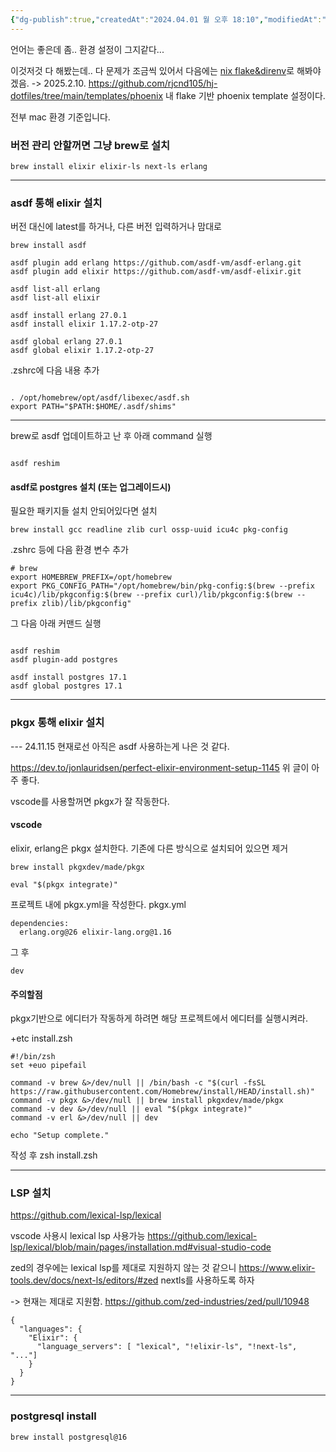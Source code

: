 ```yaml
---
{"dg-publish":true,"createdAt":"2024.04.01 월 오후 18:10","modifiedAt":"2025.02.10 월 오후 16:28","tags":["elixir","zed","pkgx","erlang","lexical-lsp","next-ls"],"permalink":"/Dev/elixir/elixir install/","dgPassFrontmatter":true}
---
```



언어는 좋은데 좀.. 환경 설정이 그지같다...

이것저것 다 해봤는데.. 다 문제가 조금씩 있어서 다음에는 [nix flake&direnv](https://elixirforum.com/t/flake-nix-phoenix-postgresql/52622/5)로 해봐야겠음.
-> 2025.2.10. https://github.com/rjcnd105/hj-dotfiles/tree/main/templates/phoenix 내 flake 기반 phoenix template 설정이다.

전부 mac 환경 기준입니다.

### 버전 관리 안할꺼면 그냥 brew로 설치

```
brew install elixir elixir-ls next-ls erlang
```

---

### asdf 통해 elixir 설치

버전 대신에 latest를 하거나, 다른 버전 입력하거나 맘대로

```shell
brew install asdf

asdf plugin add erlang https://github.com/asdf-vm/asdf-erlang.git
asdf plugin add elixir https://github.com/asdf-vm/asdf-elixir.git

asdf list-all erlang
asdf list-all elixir

asdf install erlang 27.0.1
asdf install elixir 1.17.2-otp-27	

asdf global erlang 27.0.1  
asdf global elixir 1.17.2-otp-27
```

.zshrc에 다음 내용 추가
```

. /opt/homebrew/opt/asdf/libexec/asdf.sh
export PATH="$PATH:$HOME/.asdf/shims"
```

---

brew로 asdf 업데이트하고 난 후 아래 command 실행
```

asdf reshim

```

#### asdf로 postgres 설치 (또는 업그레이드시)

필요한 패키지들 설치 안되어있다면 설치
```
brew install gcc readline zlib curl ossp-uuid icu4c pkg-config
```

.zshrc 등에 다음 환경 변수 추가
```shell
# brew
export HOMEBREW_PREFIX=/opt/homebrew
export PKG_CONFIG_PATH="/opt/homebrew/bin/pkg-config:$(brew --prefix icu4c)/lib/pkgconfig:$(brew --prefix curl)/lib/pkgconfig:$(brew --prefix zlib)/lib/pkgconfig"
```

그 다음 아래 커맨드 실행
```shell

asdf reshim
asdf plugin-add postgres

asdf install postgres 17.1
asdf global postgres 17.1
```

---

### pkgx 통해 elixir 설치

---  24.11.15 현재로선 아직은 asdf 사용하는게 나은 것 같다.

https://dev.to/jonlauridsen/perfect-elixir-environment-setup-1145
위 글이 아주 좋다.

vscode를 사용할꺼면 pkgx가 잘 작동한다.

#### vscode

elixir, erlang은 pkgx 설치한다.
기존에 다른 방식으로 설치되어 있으면 제거

```shell
brew install pkgxdev/made/pkgx

eval "$(pkgx integrate)"
```

프로젝트 내에 pkgx.yml을 작성한다.
pkgx.yml
```
dependencies:
  erlang.org@26 elixir-lang.org@1.16
```

그 후
```shell
dev
```

#### 주의할점

pkgx기반으로 에디터가 작동하게 하려면 해당 프로젝트에서 에디터를 실행시켜라.

+etc
install.zsh
```
#!/bin/zsh
set +euo pipefail

command -v brew &>/dev/null || /bin/bash -c "$(curl -fsSL https://raw.githubusercontent.com/Homebrew/install/HEAD/install.sh)"
command -v pkgx &>/dev/null || brew install pkgxdev/made/pkgx
command -v dev &>/dev/null || eval "$(pkgx integrate)"
command -v erl &>/dev/null || dev

echo "Setup complete."
```

작성 후 zsh install.zsh

***

### LSP 설치

https://github.com/lexical-lsp/lexical

vscode 사용시 lexical lsp 사용가능
https://github.com/lexical-lsp/lexical/blob/main/pages/installation.md#visual-studio-code

zed의 경우에는 lexical lsp를 제대로 지원하지 않는 것 같으니 https://www.elixir-tools.dev/docs/next-ls/editors/#zed
nextls를 사용하도록 하자

-> 현재는 제대로 지원함.
https://github.com/zed-industries/zed/pull/10948

```
{
  "languages": {
    "Elixir": {
      "language_servers": [ "lexical", "!elixir-ls", "!next-ls", "..."]
    }
  }
}
```

---

### postgresql install

```
brew install postgresql@16
```
